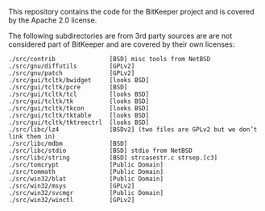 This repository contains the code for the BitKeeper project and is
covered by the Apache 2.0 license.

The following subdirectories are from 3rd party sources are are
not considered part of BitKeeper and are covered by their own licenses:

	./src/contrib			    [BSD] misc tools from NetBSD
	./src/gnu/diffutils		    [GPLv2]
	./src/gnu/patch			    [GPLv2]
	./src/gui/tcltk/bwidget		[looks BSD]
	./src/gui/tcltk/pcre		[BSD]
	./src/gui/tcltk/tcl		    [looks BSD]
	./src/gui/tcltk/tk		    [looks BSD]
	./src/gui/tcltk/tkcon		[looks BSD]
	./src/gui/tcltk/tktable		[looks BSD]
	./src/gui/tcltk/tktreectrl	[looks BSD]
	./src/libc/lz4			    [BSDv2] (two files are GPLv2 but we don’t link them in)
	./src/libc/mdbm			    [BSD]
	./src/libc/stdio		    [BSD] stdio from NetBSD
	./src/libc/string		    [BSD] strcasestr.c strsep.[c3]
	./src/tomcrypt			    [Public Domain]
	./src/tommath			    [Public Domain]
	./src/win32/blat			[Public Domain]
	./src/win32/msys		    [GPLv2]
	./src/win32/svcmgr			[Public Domain]
	./src/win32/winctl	        [GPLv2]
